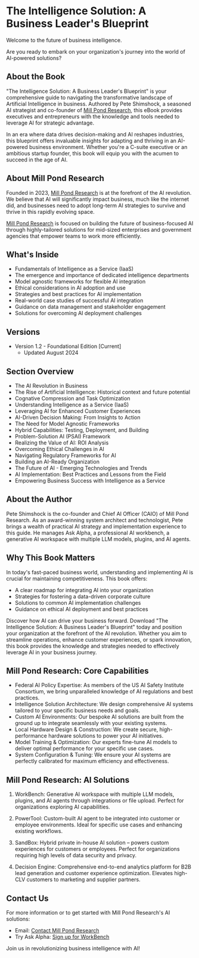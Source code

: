 # The Intelligence Solution: A Business Leader's Blueprint

Welcome to the future of business intelligence. 

Are you ready to embark on your organization's journey into the world of AI-powered solutions?

## About the Book

"The Intelligence Solution: A Business Leader's Blueprint" is your comprehensive guide to navigating the transformative landscape of Artificial Intelligence in business. Authored by Pete Shimshock, a seasoned AI strategist and co-founder of [Mill Pond Research](https://millpondresearch.com/), this eBook provides executives and entrepreneurs with the knowledge and tools needed to leverage AI for strategic advantage.

In an era where data drives decision-making and AI reshapes industries, this blueprint offers invaluable insights for adapting and thriving in an AI-powered business environment. Whether you're a C-suite executive or an ambitious startup founder, this book will equip you with the acumen to succeed in the age of AI.

## About Mill Pond Research

Founded in 2023, [Mill Pond Research](https://millpondresearch.com/) is at the forefront of the AI revolution. We believe that AI will significantly impact business, much like the internet did, and businesses need to adopt long-term AI strategies to survive and thrive in this rapidly evolving space.

[Mill Pond Research](https://millpondresearch.com/) is focused on building the future of business-focused AI through highly-tailored solutions for mid-sized enterprises and government agencies that empower teams to work more efficiently.

## What's Inside

- Fundamentals of Intelligence as a Service (IaaS)
- The emergence and importance of dedicated intelligence departments
- Model agnostic frameworks for flexible AI integration
- Ethical considerations in AI adoption and use
- Strategies and best practices for AI implementation
- Real-world case studies of successful AI integration
- Guidance on data management and stakeholder engagement
- Solutions for overcoming AI deployment challenges

## Versions

- Version 1.2 - Foundational Edition [Current]
  - Updated August 2024

## Section Overview

- The AI Revolution in Business
- The Rise of Artificial Intelligence: Historical context and future potential
- Cognative Compression and Task Optimization
- Understanding Intelligence as a Service (IaaS)
- Leveraging AI for Enhanced Customer Experiences
- AI-Driven Decision Making: From Insights to Action
- The Need for Model Agnostic Frameworks
- Hybrid Capabilities: Testing, Deployment, and Building
- Problem-Solution AI (PSAI) Framework
- Realizing the Value of AI: ROI Analysis
- Overcoming Ethical Challenges in AI
- Navigating Regulatory Frameworks for AI
- Building an AI-Ready Organization
- The Future of AI - Emerging Technologies and Trends
- AI Implementation: Best Practices and Lessons from the Field
- Empowering Business Success with Intelligence as a Service

## About the Author

Pete Shimshock is the co-founder and Chief AI Officer (CAIO) of Mill Pond Research. As an award-winning system architect and technologist, Pete brings a wealth of practical AI strategy and implementation experience to this guide. He manages Ask Alpha, a professional AI workbench, a generative AI workspace with multiple LLM models, plugins, and AI agents.

## Why This Book Matters

In today's fast-paced business world, understanding and implementing AI is crucial for maintaining competitiveness. This book offers:

- A clear roadmap for integrating AI into your organization
- Strategies for fostering a data-driven corporate culture
- Solutions to common AI implementation challenges
- Guidance on ethical AI deployment and best practices

Discover how AI can drive your business forward. Download "The Intelligence Solution: A Business Leader's Blueprint" today and position your organization at the forefront of the AI revolution. Whether you aim to streamline operations, enhance customer experiences, or spark innovation, this book provides the knowledge and strategies needed to effectively leverage AI in your business journey.

## Mill Pond Research: Core Capabilities

- Federal AI Policy Expertise: As members of the US AI Safety Institute Consortium, we bring unparalleled knowledge of AI regulations and best practices.
- Intelligence Solution Architecture: We design comprehensive AI systems tailored to your specific business needs and goals.
- Custom AI Environments: Our bespoke AI solutions are built from the ground up to integrate seamlessly with your existing systems.
- Local Hardware Design & Construction: We create secure, high-performance hardware solutions to power your AI initiatives.
- Model Training & Optimization: Our experts fine-tune AI models to deliver optimal performance for your specific use cases.
- System Configuration & Tuning: We ensure your AI systems are perfectly calibrated for maximum efficiency and effectiveness.

## Mill Pond Research: AI Solutions

1. WorkBench: Generative AI workspace with multiple LLM models, plugins, and AI agents through integrations or file upload. Perfect for organizations exploring AI capabilities.

2. PowerTool: Custom-built AI agent to be integrated into customer or employee environments. Ideal for specific use cases and enhancing existing workflows.

3. SandBox: Hybrid private in-house AI solution – powers custom experiences for customers or employees. Perfect for organizations requiring high levels of data security and privacy.

4. Decision Engine: Comprehensive end-to-end analytics platform for B2B lead generation and customer experience optimization. Elevates high-CLV customers to marketing and supplier partners.

## Contact Us

For more information or to get started with Mill Pond Research's AI solutions:

- Email: [Contact Mill Pond Research](https://millpondresearch.com/#contact)
- Try Ask Alpha: [Sign up for WorkBench](https://ask-alpha.com/)

Join us in revolutionizing business intelligence with AI!